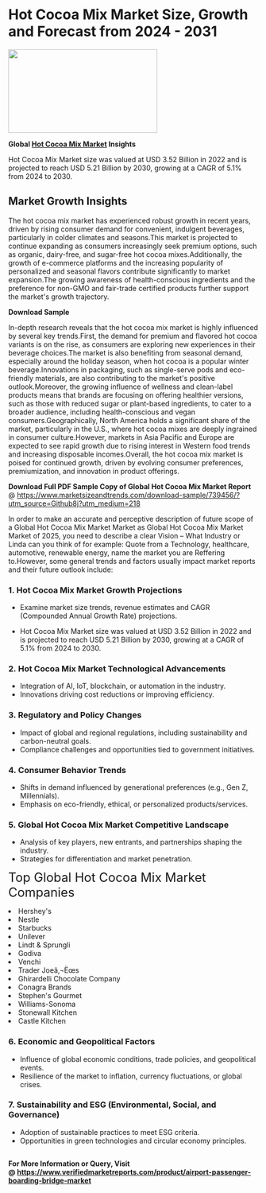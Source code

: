 <H1>Hot Cocoa Mix Market Size, Growth and Forecast from 2024 - 2031</H1><img class="aligncenter size-medium wp-image-584254" src="https://thirdeyenews.in/wp-content/uploads/2024/09/Global-Market-Research-300x168.jpeg" alt="" width="300" height="168" /><p><strong>Global&nbsp;<a href="https://www.marketsizeandtrends.com/download-sample/739456/?utm_source=Github8j?utm_medium=218">Hot Cocoa Mix Market</a> Insights</strong></p><p>Hot Cocoa Mix Market size was valued at USD 3.52 Billion in 2022 and is projected to reach USD 5.21 Billion by 2030, growing at a CAGR of 5.1% from 2024 to 2030.</p><p><h2>Market Growth Insights</h2> <p>The hot cocoa mix market has experienced robust growth in recent years, driven by rising consumer demand for convenient, indulgent beverages, particularly in colder climates and seasons.This market is projected to continue expanding as consumers increasingly seek premium options, such as organic, dairy-free, and sugar-free hot cocoa mixes.Additionally, the growth of e-commerce platforms and the increasing popularity of personalized and seasonal flavors contribute significantly to market expansion.The growing awareness of health-conscious ingredients and the preference for non-GMO and fair-trade certified products further support the market's growth trajectory.</p> <p><strong>Download Sample</strong></p> <p>In-depth research reveals that the hot cocoa mix market is highly influenced by several key trends.First, the demand for premium and flavored hot cocoa variants is on the rise, as consumers are exploring new experiences in their beverage choices.The market is also benefiting from seasonal demand, especially around the holiday season, when hot cocoa is a popular winter beverage.Innovations in packaging, such as single-serve pods and eco-friendly materials, are also contributing to the market's positive outlook.Moreover, the growing influence of wellness and clean-label products means that brands are focusing on offering healthier versions, such as those with reduced sugar or plant-based ingredients, to cater to a broader audience, including health-conscious and vegan consumers.Geographically, North America holds a significant share of the market, particularly in the U.S., where hot cocoa mixes are deeply ingrained in consumer culture.However, markets in Asia Pacific and Europe are expected to see rapid growth due to rising interest in Western food trends and increasing disposable incomes.Overall, the hot cocoa mix market is poised for continued growth, driven by evolving consumer preferences, premiumization, and innovation in product offerings.</p> <p><span class=""><strong>Download Full PDF Sample Copy of Global Hot Cocoa Mix Market Report</strong> @ <a href="https://www.marketsizeandtrends.com/download-sample/739456/?utm_source=Github8j?utm_medium=218" target="_blank">https://www.marketsizeandtrends.com/download-sample/739456/?utm_source=Github8j?utm_medium=218</a></span></p><p>In order to make an accurate and perceptive description of future scope of a Global&nbsp;Hot Cocoa Mix Market Market as Global&nbsp;Hot Cocoa Mix Market Market of 2025, you need to describe a clear Vision &ndash; What Industry or Linda can you think of for example: Quote from a Technology, healthcare, automotive, renewable energy, name the market you are Reffering to.However, some general trends and factors usually impact market reports and their future outlook include:</p><h3>1.&nbsp;<strong>Hot Cocoa Mix Market Growth Projections</strong></h3><ul><li>Examine market size trends, revenue estimates and CAGR (Compounded Annual Growth Rate) projections.</li><li><p>Hot Cocoa Mix Market size was valued at USD 3.52 Billion in 2022 and is projected to reach USD 5.21 Billion by 2030, growing at a CAGR of 5.1% from 2024 to 2030.</p></li></ul><h3>2.&nbsp;<strong>Hot Cocoa Mix Market Technological Advancements</strong></h3><ul><li>Integration of AI, IoT, blockchain, or automation in the industry.</li><li>Innovations driving cost reductions or improving efficiency.</li></ul><h3>3.&nbsp;<strong>Regulatory and Policy Changes</strong></h3><ul><li>Impact of global and regional regulations, including sustainability and carbon-neutral goals.</li><li>Compliance challenges and opportunities tied to government initiatives.</li></ul><h3>4.&nbsp;<strong>Consumer Behavior Trends</strong></h3><ul><li>Shifts in demand influenced by generational preferences (e.g., Gen Z, Millennials).</li><li>Emphasis on eco-friendly, ethical, or personalized products/services.</li></ul><h3>5.&nbsp;<strong>Global Hot Cocoa Mix Market Competitive Landscape</strong></h3><ul><li>Analysis of key players, new entrants, and partnerships shaping the industry.</li><li>Strategies for differentiation and market penetration.</li></ul><p data-pm-slice="1 1 []"><span style="color: inherit; font-family: inherit; font-size: 25px;">Top Global Hot Cocoa Mix Market Companies</span></p><div class="" data-test-id=""><p><li>Hershey's</li><li> Nestle</li><li> Starbucks</li><li> Unilever</li><li> Lindt & Sprungli</li><li> Godiva</li><li> Venchi</li><li> Trader Joeâ‚¬Ëœs</li><li> Ghirardelli Chocolate Company</li><li> Conagra Brands</li><li> Stephen's Gourmet</li><li> Williams-Sonoma</li><li> Stonewall Kitchen</li><li> Castle Kitchen</li></p></div><h3>6.&nbsp;<strong>Economic and Geopolitical Factors</strong></h3><ul><li>Influence of global economic conditions, trade policies, and geopolitical events.</li><li>Resilience of the market to inflation, currency fluctuations, or global crises.</li></ul><h3>7.&nbsp;<strong>Sustainability and ESG (Environmental, Social, and Governance)</strong></h3><ul><li>Adoption of sustainable practices to meet ESG criteria.</li><li>Opportunities in green technologies and circular economy principles.</li></ul><h2><strong style="font-size: 14px;">For More Information or Query, Visit @&nbsp;</strong><a style="background-color: #ffffff; font-size: 14px;" href="https://www.marketsizeandtrends.com/report/hot-cocoa-mix-market/" target="_blank">https://www.verifiedmarketreports.com/product/airport-passenger-boarding-bridge-market</a></h2>